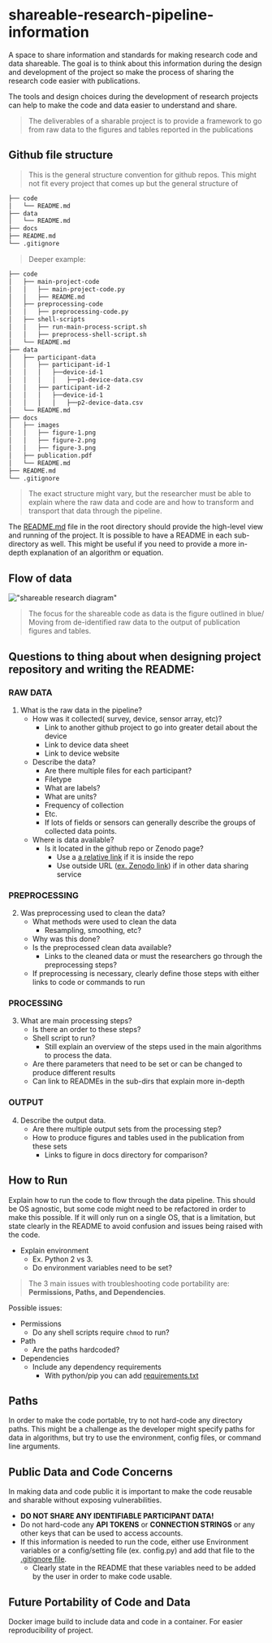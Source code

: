 # shareable-research-pipeline-information
A space to share information and standards for making research code and data shareable. The goal is to think about this information during the design and development of the project so make the process of sharing the research code easier with publications. 

The tools and design choices during the development of research projects can help to make the code and data easier to understand and share.

> The deliverables of a sharable project is to provide a framework to go from raw data to the figures and tables reported in the publications


## Github file structure
> This is the general structure convention for github repos. This might not fit every project that comes up but the general structure of 
```bash
├── code
│   └── README.md
├── data
│   └── README.md
├── docs
├── README.md
└── .gitignore
```
> Deeper example:

```bash
├── code
│   ├── main-project-code
│   │   ├── main-project-code.py
│   │   ├── README.md
│   ├── preprocessing-code
│   │   ├── preprocessing-code.py
│   ├── shell-scripts
│   │   ├── run-main-process-script.sh
│   │   ├── preprocess-shell-script.sh
│   └── README.md
├── data
│   ├── participant-data
│   │   ├── participant-id-1
│   │   │   ├──device-id-1
│   │   │   │   ├──p1-device-data.csv
│   │   ├── participant-id-2
│   │   │   ├──device-id-1
│   │   │   │   ├──p2-device-data.csv
│   └── README.md
├── docs
│   ├── images
│   │   ├── figure-1.png
│   │   ├── figure-2.png
│   │   ├── figure-3.png
│   ├── publication.pdf
│   └── README.md
├── README.md
└── .gitignore
```
> The exact structure might vary, but the researcher must be able to explain where the raw data and code are and how to transform and transport that data through the pipeline. 

The [README.md](README.md) file in the root directory should provide the high-level view and running of the project. It is possible to have a README in each sub-directory as well. This might be useful if you need to provide a more in-depth explanation of an algorithm or equation.

## Flow of data

!["shareable research diagram"](https://github.com/HAbitsLab/shareable-research-pipeline-information/blob/master/docs/images/shareable-research-diagram.png "shareable research diagram")
> The focus for the shareable code as data is the figure outlined in blue/ Moving from de-identified raw data to the output of publication figures and tables.

## Questions to thing about when designing project repository and writing the README:
### RAW DATA
1. What is the raw data in the pipeline?
    - How was it collected( survey, device, sensor array, etc)?
        - Link to another github project to go into greater detail about the device
        - Link to device data sheet
        - Link to device website 
    - Describe the data?
        - Are there multiple files for each participant? 
        - Filetype
        - What are labels?
        - What are units?
        - Frequency of collection
        - Etc.
        - If lots of fields or sensors can generally describe the groups of collected data points.
    - Where is data available?
        - Is it located in the github repo or Zenodo page?
            - Use a [a relative link](data) if it is inside the repo
            - Use outside URL ([ex. Zenodo link](https://zenodo.org/)) if in other data sharing service

### PREPROCESSING
2. Was preprocessing used to clean the data?
    - What methods were used to clean the data
        - Resampling, smoothing, etc?
    - Why was this done?
    - Is the preprocessed clean data available?
        - Links to the cleaned data
     or must the researchers go through the preprocessing steps?
    - If preprocessing is necessary, clearly define those steps with either links to code or commands to run

### PROCESSING
3. What are main processing steps?
    - Is there an order to these steps?
    - Shell script to run?
        - Still explain an overview of the steps used in the main algorithms to process the data. 
    - Are there parameters that need to be set or can be changed to produce different results
    - Can link to READMEs in the sub-dirs that explain more in-depth

### OUTPUT
4. Describe the output data.
    - Are there multiple output sets from the processing step?
    - How to produce figures and tables used in the publication from these sets
        - Links to figure in docs directory for comparison?

## How to Run
Explain how to run the code to flow through the data pipeline. This should be OS agnostic, but some code might need to be refactored in order to make this possible. If it will only run on a single OS, that is a limitation, but state clearly in the README to avoid confusion and issues being raised with the code.

- Explain environment
    - Ex. Python 2 vs 3.
    - Do environment variables need to be set?

> The 3 main issues with troubleshooting code portability are: **Permissions, Paths, and Dependencies**.

Possible issues:
- Permissions
    - Do any shell scripts require ```chmod``` to run?
- Path
    - Are the paths hardcoded?
- Dependencies
    - Include any dependency requirements
        - With python/pip you can add [requirements.txt](https://pip.pypa.io/en/stable/user_guide/#requirements-files)

## Paths
In order to make the code portable, try to not hard-code any directory paths. This might be a challenge as the developer might specify paths for data in algorithms, but try to use the environment, config files, or command line arguments. 

## Public Data and Code Concerns
In making data and code public it is important to make the code reusable and sharable without exposing vulnerabilities.
- **DO NOT SHARE ANY IDENTIFIABLE PARTICIPANT DATA!**
- Do not hard-code any **API TOKENS** or **CONNECTION STRINGS** or any other keys that can be used to access accounts.
- If this information is needed to run the code, either use Environment variables or a config/setting file (ex. config.py) and add that file to the [.gitignore file](https://git-scm.com/docs/gitignore).
    - Clearly state in the README that these variables need to be added by the user in order to make code usable.

## Future Portability of Code and Data
Docker image build to include data and code in a container. For easier reproducibility of project.
